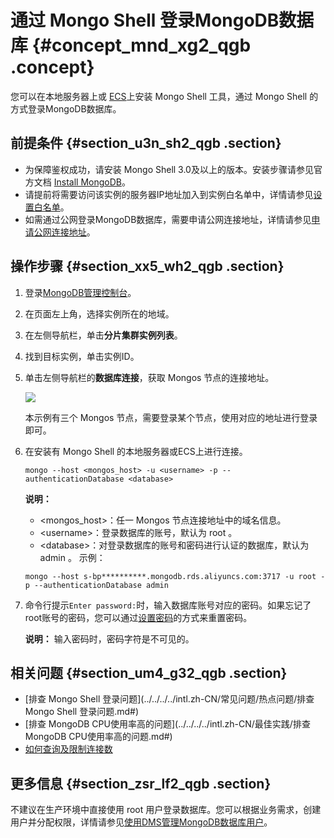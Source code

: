 # 通过 Mongo Shell 登录MongoDB数据库 {#concept_mnd_xg2_qgb .concept}

您可以在本地服务器上或 [ECS](https://www.alibabacloud.com/help/zh/doc-detail/25367.htm)上安装 Mongo Shell 工具，通过 Mongo Shell 的方式登录MongoDB数据库。

## 前提条件 {#section_u3n_sh2_qgb .section}

-   为保障鉴权成功，请安装 Mongo Shell 3.0及以上的版本。安装步骤请参见官方文档 [Install MongoDB](https://docs.mongodb.com/v3.4/installation/)。
-   请提前将需要访问该实例的服务器IP地址加入到实例白名单中，详情请参见[设置白名单](intl.zh-CN/分片集群快速入门/设置白名单.md#)。
-   如需通过公网登录MongoDB数据库，需要申请公网连接地址，详情请参见[申请公网连接地址](intl.zh-CN/分片集群快速入门/申请公网连接地址.md#)。

## 操作步骤 {#section_xx5_wh2_qgb .section}

1.  登录[MongoDB管理控制台](https://mongodb.console.aliyun.com/#/mongodb/detail/dds-bp141308a7947204/info)。
2.  在页面左上角，选择实例所在的地域。
3.  在左侧导航栏，单击**分片集群实例列表**。
4.  找到目标实例，单击实例ID。
5.  单击左侧导航栏的**数据库连接**，获取 Mongos 节点的连接地址。

    ![](http://static-aliyun-doc.oss-cn-hangzhou.aliyuncs.com/assets/img/6695/156266034813838_zh-CN.png)

    本示例有三个 Mongos 节点，需要登录某个节点，使用对应的地址进行登录即可。

6.  在安装有 Mongo Shell 的本地服务器或ECS上进行连接。

    ``` {#codeblock_6e6_3ii_nr1}
    mongo --host <mongos_host> -u <username> -p --authenticationDatabase <database>
    ```

    **说明：** 

    -   <mongos\_host\>：任一 Mongos 节点连接地址中的域名信息。
    -   <username\>：登录数据库的账号，默认为 root 。
    -   <database\>：对登录数据库的账号和密码进行认证的数据库，默认为 admin 。
    示例：

    ``` {#codeblock_8ua_pef_dvd}
    mongo --host s-bp**********.mongodb.rds.aliyuncs.com:3717 -u root -p --authenticationDatabase admin
    ```

7.  命令行提示`Enter password:`时，输入数据库账号对应的密码。如果忘记了root账号的密码，您可以通过[设置密码](intl.zh-CN/分片集群快速入门/设置密码.md#)的方式来重置密码。

    **说明：** 输入密码时，密码字符是不可见的。


## 相关问题 {#section_um4_g32_qgb .section}

-    [排查 Mongo Shell 登录问题](../../../../intl.zh-CN/常见问题/热点问题/排查 Mongo Shell 登录问题.md#) 
-    [排查 MongoDB CPU使用率高的问题](../../../../intl.zh-CN/最佳实践/排查MongoDB CPU使用率高的问题.md#) 
-    [如何查询及限制连接数](../../../../intl.zh-CN/常见问题/热点问题/如何查询及限制连接数.md#) 

## 更多信息 {#section_zsr_lf2_qgb .section}

不建议在生产环境中直接使用 root 用户登录数据库。您可以根据业务需求，创建用户并分配权限，详情请参见[使用DMS管理MongoDB数据库用户](../../../../intl.zh-CN/用户指南/账号管理/使用DMS管理MongoDB数据库用户.md#)。

